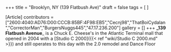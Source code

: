 +++
title = "Brooklyn, NY (139 Flatbush Ave)"
draft = false
tags = [ ]

[Article]
contributors = ["2600:4040:AD76:D00:CCCB:85BF:4F98:EB5","Cecnj98","ThatBoiCydalan","CorrectorMan","BurgersNuggs445","47.17.236.200"]
gallery = []
+++
**_139 Flatbush Avenue**_ is a Chuck E. Cheese's in the Atlantic Terminal mall that opened in 2004 with a [Studio C 2000]({{< ref "wiki/Studio C 2000.md" >}}) and still operates to this day with the 2.0 remodel and Dance Floor